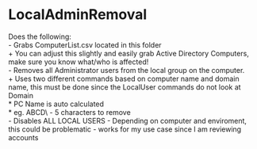 # LocalAdminRemoval
Does the following:  
        - Grabs ComputerList.csv located in this folder  
            + You can adjust this slightly and easily grab Active Directory Computers, make sure you know what/who is affected!  
        - Removes all Administrator users from the local group on the computer.  
            + Uses two different commands based on computer name and domain name, this must be done since the LocalUser commands do not look at Domain  
                * PC Name is auto calculated  
                * eg. ABCD\ - 5 characters to remove  
        - Disables ALL LOCAL USERS - Depending on computer and enviroment, this could be problematic - works for my use case since I am reviewing accounts  
        
